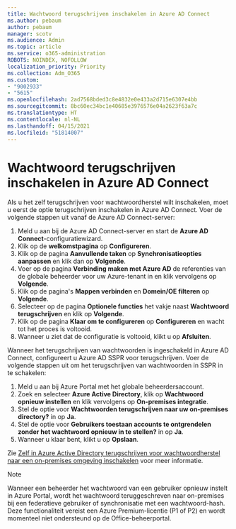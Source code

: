 ```yaml
---
title: Wachtwoord terugschrijven inschakelen in Azure AD Connect
ms.author: pebaum
author: pebaum
manager: scotv
ms.audience: Admin
ms.topic: article
ms.service: o365-administration
ROBOTS: NOINDEX, NOFOLLOW
localization_priority: Priority
ms.collection: Adm_O365
ms.custom:
- "9002933"
- "5615"
ms.openlocfilehash: 2ad7568bded3c8e4832e0e433a2d715e6307e4bb
ms.sourcegitcommit: 8bc60ec34bc1e40685e3976576e04a2623f63a7c
ms.translationtype: HT
ms.contentlocale: nl-NL
ms.lasthandoff: 04/15/2021
ms.locfileid: "51814007"
---
```

# <a name="enable-password-writeback-in-azure-ad-connect"></a>Wachtwoord terugschrijven inschakelen in Azure AD Connect

Als u het zelf terugschrijven voor wachtwoordherstel wilt inschakelen, moet u eerst de optie terugschrijven inschakelen in Azure AD Connect. Voer de volgende stappen uit vanaf de Azure AD Connect-server:

1. Meld u aan bij de Azure AD Connect-server en start de **Azure AD Connect**-configuratiewizard.
2. Klik op de **welkomstpagina** op **Configureren**.
3. Klik op de pagina **Aanvullende taken** op **Synchronisatieopties aanpassen** en klik dan op **Volgende**.
4. Voer op de pagina **Verbinding maken met Azure AD** de referenties van de globale beheerder voor uw Azure-tenant in en klik vervolgens op **Volgende**.
5. Klik op de pagina's **Mappen verbinden** en **Domein/OE filteren** op **Volgende**.
6. Selecteer op de pagina **Optionele functies** het vakje naast **Wachtwoord terugschrijven** en klik op **Volgende**.
7. Klik op de pagina **Klaar om te configureren** op **Configureren** en wacht tot het proces is voltooid.
8. Wanneer u ziet dat de configuratie is voltooid, klikt u op **Afsluiten**.

Wanneer het terugschrijven van wachtwoorden is ingeschakeld in Azure AD Connect, configureert u Azure AD SSPR voor terugschrijven.  Voer de volgende stappen uit om het terugschrijven van wachtwoorden in SSPR in te schakelen:

1. Meld u aan bij Azure Portal met het globale beheerdersaccount.
2. Zoek en selecteer **Azure Active Directory**, klik op **Wachtwoord opnieuw instellen** en klik vervolgens op **On-premises integratie**.
3. Stel de optie voor **Wachtwoorden terugschrijven naar uw on-premises directory?** in op **Ja**.
4. Stel de optie voor **Gebruikers toestaan accounts te ontgrendelen zonder het wachtwoord opnieuw in te stellen?** in op **Ja**.
5. Wanneer u klaar bent, klikt u op **Opslaan**.

Zie [Zelf in Azure Active Directory terugschrijven voor wachtwoordherstel naar een on-premises omgeving inschakelen](https://docs.microsoft.com/azure/active-directory/authentication/tutorial-enable-sspr-writeback) voor meer informatie.

> [!NOTE]
>  Wanneer een beheerder het wachtwoord van een gebruiker opnieuw instelt in Azure Portal, wordt het wachtwoord teruggeschreven naar on-premises bij een federatieve gebruiker of synchronisatie met een wachtwoord-hash. Deze functionaliteit vereist een Azure Premium-licentie (P1 of P2) en wordt momenteel niet ondersteund op de Office-beheerportal.
